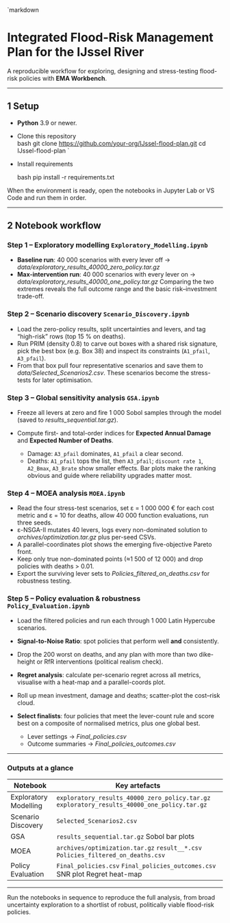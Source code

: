 `markdown
# Integrated Flood-Risk Management Plan for the IJssel River

A reproducible workflow for exploring, designing and stress-testing flood-risk policies with **EMA Workbench**.

---

## 1  Setup  

* **Python** 3.9 or newer.  
* Clone this repository  
  bash
  git clone https://github.com/your-org/IJssel-flood-plan.git
  cd IJssel-flood-plan
`

* Install requirements

  bash
  pip install -r requirements.txt
  

When the environment is ready, open the notebooks in Jupyter Lab or VS Code and run them in order.

---

## 2  Notebook workflow

### **Step 1 – Exploratory modelling** `Exploratory_Modelling.ipynb`

* **Baseline run**: 40 000 scenarios with every lever off → *data/exploratory\_results\_40000\_zero\_policy.tar.gz*
* **Max-intervention run**: 40 000 scenarios with every lever on → *data/exploratory\_results\_40000\_one\_policy.tar.gz*
  Comparing the two extremes reveals the full outcome range and the basic risk–investment trade-off.

### **Step 2 – Scenario discovery** `Scenario_Discovery.ipynb`

* Load the zero-policy results, split uncertainties and levers, and tag “high-risk” rows (top 15 % on deaths).
* Run PRIM (density 0.8) to carve out boxes with a shared risk signature, pick the best box (e.g. Box 38) and inspect its constraints (`A1_pfail`, `A3_pfail`).
* From that box pull four representative scenarios and save them to *data/Selected\_Scenarios2.csv*.
  These scenarios become the stress-tests for later optimisation.

### **Step 3 – Global sensitivity analysis** `GSA.ipynb`

* Freeze all levers at zero and fire 1 000 Sobol samples through the model (saved to *results\_sequential.tar.gz*).
* Compute first- and total-order indices for **Expected Annual Damage** and **Expected Number of Deaths**.

  * Damage: `A3_pfail` dominates, `A1_pfail` a clear second.
  * Deaths: `A1_pfail` tops the list, then `A3_pfail`; `discount rate 1`, `A2_Bmax`, `A3_Brate` show smaller effects.
    Bar plots make the ranking obvious and guide where reliability upgrades matter most.

### **Step 4 – MOEA analysis** `MOEA.ipynb`

* Read the four stress-test scenarios, set ε = 1 000 000 € for each cost metric and ε = 10 for deaths, allow 40 000 function evaluations, run three seeds.
* ε-NSGA-II mutates 40 levers, logs every non-dominated solution to *archives/optimization.tar.gz* plus per-seed CSVs.
* A parallel-coordinates plot shows the emerging five-objective Pareto front.
* Keep only true non-dominated points (≈1 500 of 12 000) and drop policies with deaths > 0.01.
* Export the surviving lever sets to *Policies\_filtered\_on\_deaths.csv* for robustness testing.

### **Step 5 – Policy evaluation & robustness** `Policy_Evaluation.ipynb`

* Load the filtered policies and run each through 1 000 Latin Hypercube scenarios.
* **Signal-to-Noise Ratio**: spot policies that perform well **and** consistently.
* Drop the 200 worst on deaths, and any plan with more than two dike-height or RfR interventions (political realism check).
* **Regret analysis**: calculate per-scenario regret across all metrics, visualise with a heat-map and a parallel-coords plot.
* Roll up mean investment, damage and deaths; scatter-plot the cost–risk cloud.
* **Select finalists**: four policies that meet the lever-count rule and score best on a composite of normalised metrics, plus one global best.

  * Lever settings → *Final\_policies.csv*
  * Outcome summaries → *Final\_policies\_outcomes.csv*

---

### Outputs at a glance

| Notebook              | Key artefacts                                                                                  |
| --------------------- | ---------------------------------------------------------------------------------------------- |
| Exploratory Modelling | `exploratory_results_40000_zero_policy.tar.gz`   `exploratory_results_40000_one_policy.tar.gz` |
| Scenario Discovery    | `Selected_Scenarios2.csv`                                                                      |
| GSA                   | `results_sequential.tar.gz`   Sobol bar plots                                                  |
| MOEA                  | `archives/optimization.tar.gz`   `result__*.csv`   `Policies_filtered_on_deaths.csv`           |
| Policy Evaluation     | `Final_policies.csv`   `Final_policies_outcomes.csv`   SNR plot   Regret heat-map              |

---

Run the notebooks in sequence to reproduce the full analysis, from broad uncertainty exploration to a shortlist of robust, politically viable flood-risk policies.


```